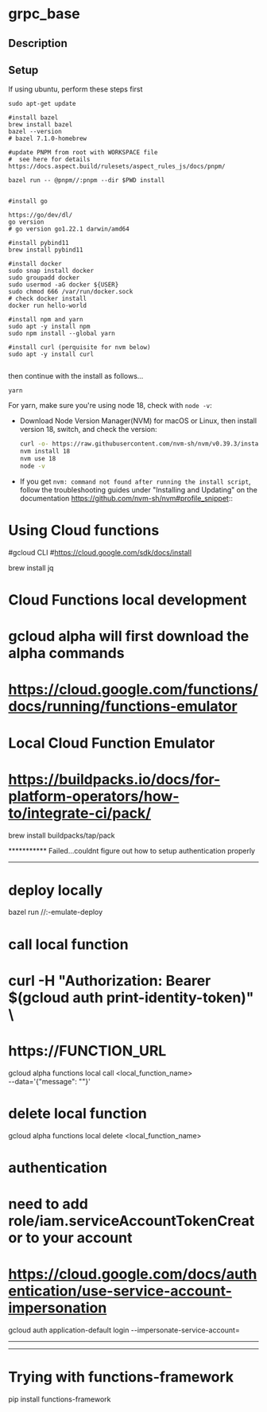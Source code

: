 # grpc_base

## Description
## Setup

If using ubuntu, perform these steps first

```
sudo apt-get update

#install bazel
brew install bazel
bazel --version 
# bazel 7.1.0-homebrew

#update PNPM from root with WORKSPACE file
#  see here for details https://docs.aspect.build/rulesets/aspect_rules_js/docs/pnpm/

bazel run -- @pnpm//:pnpm --dir $PWD install


#install go

https://go/dev/dl/
go version 
# go version go1.22.1 darwin/amd64

#install pybind11
brew install pybind11

#install docker
sudo snap install docker
sudo groupadd docker
sudo usermod -aG docker ${USER}
sudo chmod 666 /var/run/docker.sock
# check docker install
docker run hello-world

#install npm and yarn
sudo apt -y install npm
sudo npm install --global yarn

#install curl (perquisite for nvm below)
sudo apt -y install curl


```

then continue with the install as follows...

```
yarn
```

For yarn, make sure you're using node 18, check with `node -v`:

- Download Node Version Manager(NVM) for macOS or Linux, then install version 18, switch, and check the version:
  ```bash
  curl -o- https://raw.githubusercontent.com/nvm-sh/nvm/v0.39.3/install.sh | bash
  nvm install 18
  nvm use 18
  node -v
  ```
- If you get `nvm: command not found after running the install script`, follow the troubleshooting guides under "Installing and Updating" on the documentation https://github.com/nvm-sh/nvm#profile_snippet::

# Using Cloud functions

#gcloud CLI
#https://cloud.google.com/sdk/docs/install

brew install jq

# Cloud Functions local development
# gcloud alpha will first download the alpha commands
# https://cloud.google.com/functions/docs/running/functions-emulator

# Local Cloud Function Emulator
# https://buildpacks.io/docs/for-platform-operators/how-to/integrate-ci/pack/
brew install buildpacks/tap/pack

*********** Failed...couldnt figure out how to setup authentication properly
*************************************
# deploy locally
bazel run //<package>:<target>-emulate-deploy

# call local function
# curl  -H "Authorization: Bearer $(gcloud auth print-identity-token)" \
#  https://FUNCTION_URL
gcloud alpha functions local call <local_function_name> \
    --data='{"message": "<your message>"}'

# delete local function
gcloud alpha functions local delete <local_function_name>

# authentication
# need to add role/iam.serviceAccountTokenCreator to your account
# https://cloud.google.com/docs/authentication/use-service-account-impersonation
gcloud auth application-default login --impersonate-service-account=<service acct email>

*************************************
*************************************
# Trying with functions-framework

pip install functions-framework
